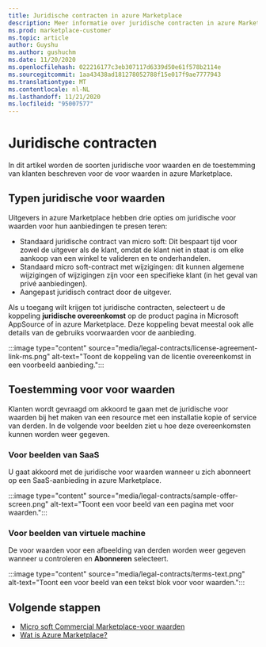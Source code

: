 ```yaml
---
title: Juridische contracten in azure Marketplace
description: Meer informatie over juridische contracten in azure Marketplace.
ms.prod: marketplace-customer
ms.topic: article
author: Guyshu
ms.author: gushuchm
ms.date: 11/20/2020
ms.openlocfilehash: 022216177c3eb307117d6339d50e61f578b2114e
ms.sourcegitcommit: 1aa43438ad181278052788f15e017f9ae7777943
ms.translationtype: MT
ms.contentlocale: nl-NL
ms.lasthandoff: 11/21/2020
ms.locfileid: "95007577"
---
```

# <a name="legal-contracts"></a>Juridische contracten

In dit artikel worden de soorten juridische voor waarden en de toestemming van klanten beschreven voor de voor waarden in azure Marketplace.

## <a name="types-of-legal-terms"></a>Typen juridische voor waarden

Uitgevers in azure Marketplace hebben drie opties om juridische voor waarden voor hun aanbiedingen te presen teren:

- Standaard juridische contract van micro soft: Dit bespaart tijd voor zowel de uitgever als de klant, omdat de klant niet in staat is om elke aankoop van een winkel te valideren en te onderhandelen.
- Standaard micro soft-contract met wijzigingen: dit kunnen algemene wijzigingen of wijzigingen zijn voor een specifieke klant (in het geval van privé aanbiedingen).
- Aangepast juridisch contract door de uitgever.

Als u toegang wilt krijgen tot juridische contracten, selecteert u de koppeling **juridische overeenkomst** op de product pagina in Microsoft AppSource of in azure Marketplace. Deze koppeling bevat meestal ook alle details van de gebruiks voorwaarden voor de aanbieding.

:::image type="content" source="media/legal-contracts/license-agreement-link-ms.png" alt-text="Toont de koppeling van de licentie overeenkomst in een voorbeeld aanbieding.":::

## <a name="consenting-to-terms-and-conditions"></a>Toestemming voor voor waarden

Klanten wordt gevraagd om akkoord te gaan met de juridische voor waarden bij het maken van een resource met een installatie kopie of service van derden. In de volgende voor beelden ziet u hoe deze overeenkomsten kunnen worden weer gegeven.

### <a name="saas-example-terms"></a>Voor beelden van SaaS

U gaat akkoord met de juridische voor waarden wanneer u zich abonneert op een SaaS-aanbieding in azure Marketplace.

:::image type="content" source="media/legal-contracts/sample-offer-screen.png" alt-text="Toont een voor beeld van een pagina met voor waarden.":::

### <a name="virtual-machine-example-terms"></a>Voor beelden van virtuele machine

De voor waarden voor een afbeelding van derden worden weer gegeven wanneer u controleren en **Abonneren** selecteert.

:::image type="content" source="media/legal-contracts/terms-text.png" alt-text="Toont een voor beeld van een tekst blok voor voor waarden.":::

## <a name="next-steps"></a>Volgende stappen

- [Micro soft Commercial Marketplace-voor waarden](https://azure.microsoft.com/support/legal/marketplace-terms/)
- [Wat is Azure Marketplace?](azure-marketplace-overview.md) 
